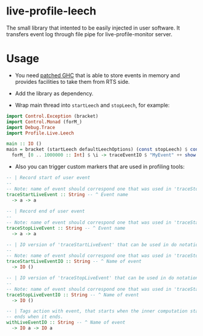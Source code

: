 live-profile-leech
==================

The small library that intented to be easily injected in user software. It transfers event log through file pipe for live-profile-monitor server.

Usage
=====

* You need [patched GHC](https://github.com/NCrashed/ghc) that is able to store events
in memory and provides facilities to take them from RTS side.

* Add the library as dependency.

* Wrap main thread into `startLeech` and `stopLeech`, for example:

``` haskell
import Control.Exception (bracket)
import Control.Monad (forM_)
import Debug.Trace 
import Profile.Live.Leech

main :: IO ()
main = bracket (startLeech defaultLeechOptions) (const stopLeech) $ const $ do 
  forM_ [0 .. 1000000 :: Int] $ \i -> traceEventIO $ "MyEvent" ++ show i
```

* Also you can trigger custom markers that are used in profiling tools:

``` haskell
-- | Record start of user event
--
-- Note: name of event should correspond one that was used in 'traceStopLiveEvent'
traceStartLiveEvent :: String -- ^ Event name
  -> a -> a 
  
-- | Record end of user event
-- 
-- Note: name of event should correspond one that was used in 'traceStartLiveEvent'
traceStopLiveEvent :: String -- ^ Event name
  -> a -> a 

-- | IO version of 'traceStartLiveEvent' that can be used in do notation
-- 
-- Note: name of event should correspond one that was used in 'traceStopLiveEventIO'
traceStartLiveEventIO :: String -- ^ Name of event
  -> IO ()

-- | IO version of 'traceStopLiveEvent' that can be used in do notation
-- 
-- Note: name of event should correspond one that was used in 'traceStartLiveEventIO'
traceStopLiveEventIO :: String -- ^ Name of event
  -> IO ()

-- | Tags action with event, that starts when the inner computation starts and
-- ends when it ends.
withLiveEventIO :: String -- ^ Name of event
  -> IO a -> IO a
```